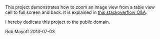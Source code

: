This project demonstrates how to zoom an image view from a table view cell to full screen and back.  It is explained in [this stackoverflow Q&A](http://stackoverflow.com/q/17439957/77567).

I hereby dedicate this project to the public domain.

Rob Mayoff
2013-07-03
